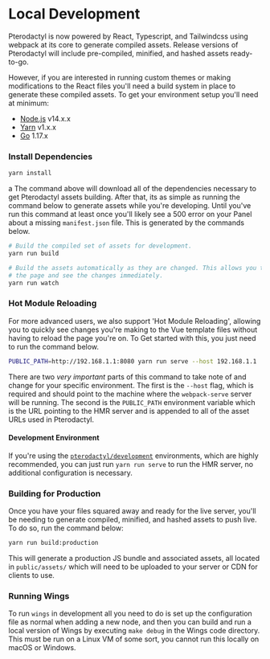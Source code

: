 # Local Development
Pterodactyl is now powered by React, Typescript, and Tailwindcss using webpack at its core to generate compiled assets.
Release versions of Pterodactyl will include pre-compiled, minified, and hashed assets ready-to-go.

However, if you are interested in running custom themes or making modifications to the React files you'll need a build
system in place to generate these compiled assets. To get your environment setup you'll need at minimum:

* [Node.js](https://nodejs.org/en/) v14.x.x
* [Yarn](https://classic.yarnpkg.com/lang/en/) v1.x.x
* [Go](https://golang.org/) 1.17.x

### Install Dependencies
```bash
yarn install
```
a
The command above will download all of the dependencies necessary to get Pterodactyl assets building. After that, its as
simple as running the command below to generate assets while you're developing. Until you've run this command at least
once you'll likely see a 500 error on your Panel about a missing `manifest.json` file. This is generated by the commands
below.

```bash
# Build the compiled set of assets for development.
yarn run build

# Build the assets automatically as they are changed. This allows you to refresh
# the page and see the changes immediately.
yarn run watch
```

### Hot Module Reloading
For more advanced users, we also support 'Hot Module Reloading', allowing you to quickly see changes you're making
to the Vue template files without having to reload the page you're on. To Get started with this, you just need
to run the command below.

```bash
PUBLIC_PATH=http://192.168.1.1:8080 yarn run serve --host 192.168.1.1
```

There are two _very important_ parts of this command to take note of and change for your specific environment. The first
is the `--host` flag, which is required and should point to the machine where the `webpack-serve` server will be running.
The second is the `PUBLIC_PATH` environment variable which is the URL pointing to the HMR server and is appended to all of
the asset URLs used in Pterodactyl.

#### Development Environment
If you're using the [`pterodactyl/development`](https://github.com/pterodactyl/development) environments, which are
highly recommended, you can just run `yarn run serve` to run the HMR server, no additional configuration is necessary.

### Building for Production
Once you have your files squared away and ready for the live server, you'll be needing to generate compiled, minified,
and hashed assets to push live. To do so, run the command below:

```bash
yarn run build:production
```

This will generate a production JS bundle and associated assets, all located in `public/assets/` which will need to
be uploaded to your server or CDN for clients to use.

### Running Wings
To run `wings` in development all you need to do is set up the configuration file as normal when adding a new node, and
then you can build and run a local version of Wings by executing `make debug` in the Wings code directory. This must
be run on a Linux VM of some sort, you cannot run this locally on macOS or Windows.
